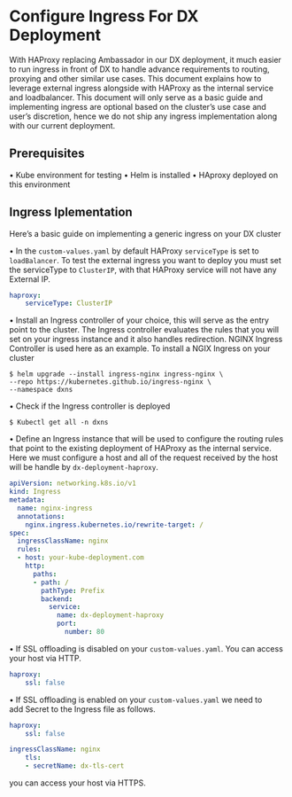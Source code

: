 # Configure Ingress For DX Deployment

With HAProxy replacing Ambassador in our DX deployment, it much easier to run ingress in front of DX to handle advance requirements to routing, proxying and other similar use cases. This document explains how to leverage external ingress alongside with HAProxy as the internal service and loadbalancer. This document will only serve as a basic guide and implementing ingress are optional based on the cluster’s use case and user’s discretion, hence we do not ship any ingress implementation along with our current deployment.

## Prerequisites

• Kube environment for testing
• Helm is installed
• HAproxy deployed on this environment

## Ingress Iplementation

Here’s a basic guide on implementing a generic ingress on your DX cluster

• In the `custom-values.yaml` by default HAProxy `serviceType` is set to `loadBalancer`. To test the external ingress you want to deploy you must set the serviceType to `ClusterIP`, with that HAProxy service will not have any External IP.

```yaml
haproxy:
    serviceType: ClusterIP
```

• Install an Ingress controller of your choice, this will serve as the entry point to the cluster. The Ingress controller evaluates the rules that you will set on your ingress instance and it also handles redirection. NGINX Ingress Controller is used here as an example. To install a NGIX Ingress on your cluster

```console
$ helm upgrade --install ingress-nginx ingress-nginx \ 
--repo https://kubernetes.github.io/ingress-nginx \ 
--namespace dxns
```

•  Check if the Ingress controller is deployed 

```console
$ Kubectl get all -n dxns
```

• Define an Ingress instance that will be used to configure the routing rules that point to the existing deployment of HAProxy as the internal service. Here we must configure a host and all of the request received by the host will be handle by `dx-deployment-haproxy`.

```yaml
apiVersion: networking.k8s.io/v1
kind: Ingress
metadata:
  name: nginx-ingress
  annotations:
    nginx.ingress.kubernetes.io/rewrite-target: /
spec:
  ingressClassName: nginx
  rules:
  - host: your-kube-deployment.com
    http:
      paths:
      - path: /
        pathType: Prefix
        backend:
          service:
            name: dx-deployment-haproxy
            port:
              number: 80
```

• If SSL offloading is disabled on your `custom-values.yaml`. You can access your host via HTTP.

```yaml
haproxy:
    ssl: false
```

• If SSL offloading is enabled on your `custom-values.yaml` we need to add Secret to the Ingress file as follows.

```yaml
haproxy:
    ssl: false
```

```yaml
ingressClassName: nginx
    tls:
    - secretName: dx-tls-cert
```

you can access your host via HTTPS.
